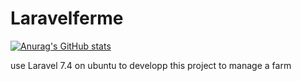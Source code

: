# Laravelferme
[![Anurag's GitHub stats](https://github-readme-stats.vercel.app/api?username=sahibmartial)](https://github.com/anuraghazra/github-readme-stats)

use Laravel 7.4 on ubuntu to developp this project to manage a farm 
